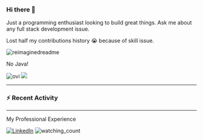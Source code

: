 ### Hi there 👋

Just a programming enthusiast looking to build great things. Ask me about any full stack development issue.

Lost half my contributions history 😭 because of skill issue.

<img src="https://myreadme.vercel.app/api/embed/gnimnix?panels=userstatistics,toplanguages,commitgraph" alt="reimaginedreadme" />

<!--
**gnimnix/gnimnix** is a ✨ _special_ ✨ repository because its `README.md` (this file) appears on your GitHub profile.

Here are some ideas to get you started:

- 🔭 I’m currently working on ...
- 🌱 I’m currently learning ...
- 👯 I’m looking to collaborate on ...
- 🤔 I’m looking for help with ...
- 💬 Ask me about ...
- 📫 How to reach me: ...
- 😄 Pronouns: ...
- ⚡ Fun fact: ...
-->

No Java!

<img src="https://github-readme-stats.vercel.app/api/top-langs?username=gnimnix&show_icons=true&locale=en&layout=compact&theme=chartreuse-dark" alt="ovi" />

<img src="https://github-profile-trophy.vercel.app/?username=gnimnix&theme=juicyfresh&no-bg=true" />

---

### :zap: Recent Activity

<!--START_SECTION:activity-->

---

My Professional Experience

<a href="https://www.linkedin.com/in/xmluu/" target="_blank"><img src="https://img.shields.io/badge/LinkedIn-%230077B5.svg?&style=flat-square&logo=linkedin&logoColor=white" alt="LinkedIn"></a>
<img src="https://komarev.com/ghpvc/?username=gnimnix&color=brightgreen" alt="watching_count" />

